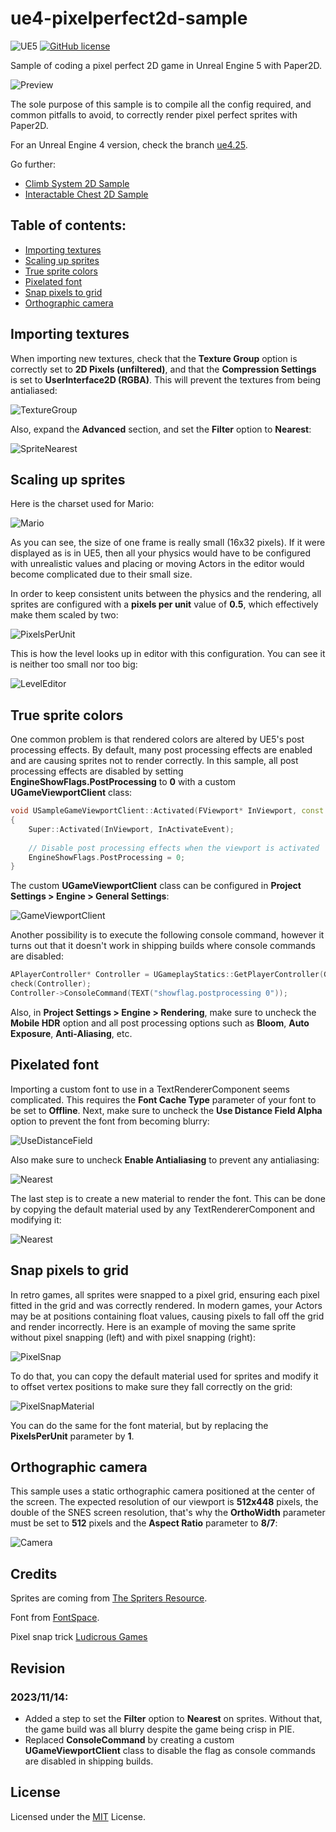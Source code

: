 # ue4-pixelperfect2d-sample

![UE5](https://img.shields.io/badge/UE5-5.2+-blue)
[![GitHub license](https://img.shields.io/badge/license-MIT-blue.svg)](https://raw.githubusercontent.com/Nauja/ue4-pixelperfect2d-sample/master/LICENSE)

Sample of coding a pixel perfect 2D game in Unreal Engine 5 with Paper2D.

![Preview](https://github.com/Nauja/ue4-pixelperfect2d-sample/raw/media4.25/preview.gif)

The sole purpose of this sample is to compile all the config required, and common
pitfalls to avoid, to correctly render pixel perfect sprites with Paper2D.

For an Unreal Engine 4 version, check the branch [ue4.25](https://github.com/Nauja/ue4-pixelperfect2d-sample/tree/ue4.25).

Go further:

  * [Climb System 2D Sample](https://github.com/Nauja/ue4-climb2d-sample)
  * [Interactable Chest 2D Sample](https://github.com/Nauja/ue4-chest2d-sample)

## Table of contents:

- [Importing textures](#importing-textures)
- [Scaling up sprites](#scaling-up-sprites)
- [True sprite colors](#true-sprite-colors)
- [Pixelated font](#pixelated-font)
- [Snap pixels to grid](#snap-pixels-to-grid)
- [Orthographic camera](#orthographic-camera)

## Importing textures

When importing new textures, check that the **Texture Group** option is correctly set to
**2D Pixels (unfiltered)**, and that the **Compression Settings** is set to **UserInterface2D (RGBA)**. This will prevent the textures from being antialiased:

![TextureGroup](https://github.com/Nauja/ue4-pixelperfect2d-sample/raw/media5.2/editor-texturegroup.png)

Also, expand the **Advanced** section, and set the **Filter** option to **Nearest**:

![SpriteNearest](https://github.com/Nauja/ue4-pixelperfect2d-sample/raw/media5.2/editor-sprite-nearest.png)

## Scaling up sprites

Here is the charset used for Mario:

![Mario](https://github.com/Nauja/ue4-pixelperfect2d-sample/raw/master/Content/Textures/T_Mario.png)

As you can see, the size of one frame is really small (16x32 pixels). If it were displayed as is
in UE5, then all your physics would have to be configured with unrealistic values and placing or moving
Actors in the editor would become complicated due to their small size.

In order to keep consistent units between the physics and the rendering, all sprites are configured with a **pixels per unit** value of **0.5**, which effectively make them scaled by two:

![PixelsPerUnit](https://github.com/Nauja/ue4-pixelperfect2d-sample/raw/media5.2/editor-pixelsperunit.png)

This is how the level looks up in editor with this configuration. You can see it is neither too small nor too big:

![LevelEditor](https://github.com/Nauja/ue4-pixelperfect2d-sample/raw/media5.2/editor-preview.png)

## True sprite colors

One common problem is that rendered colors are altered by UE5's post processing effects.
By default, many post processing effects are enabled and are causing sprites
not to render correctly. In this sample, all post processing effects are disabled
by setting **EngineShowFlags.PostProcessing** to **0** with a custom **UGameViewportClient**
class:

```cpp
void USampleGameViewportClient::Activated(FViewport* InViewport, const FWindowActivateEvent& InActivateEvent)
{
    Super::Activated(InViewport, InActivateEvent);
    
    // Disable post processing effects when the viewport is activated
    EngineShowFlags.PostProcessing = 0;
}
```

The custom **UGameViewportClient** class can be configured in **Project Settings > Engine > General Settings**:

![GameViewportClient](https://github.com/Nauja/ue4-pixelperfect2d-sample/raw/media5.2/editor-gameviewportclient.png)

Another possibility is to execute the following console command, however it turns out that it doesn't
work in shipping builds where console commands are disabled:

```cpp
APlayerController* Controller = UGameplayStatics::GetPlayerController(GetWorld(), 0);
check(Controller);
Controller->ConsoleCommand(TEXT("showflag.postprocessing 0"));
```

Also, in **Project Settings > Engine > Rendering**, make sure to uncheck the **Mobile HDR** option and all post processing options such as **Bloom**, **Auto Exposure**, **Anti-Aliasing**, etc.

## Pixelated font

Importing a custom font to use in a TextRendererComponent seems complicated. This requires
the **Font Cache Type** parameter of your font to be set to **Offline**. Next, make
sure to uncheck the **Use Distance Field Alpha** option to prevent the font from becoming blurry:

![UseDistanceField](https://github.com/Nauja/ue4-pixelperfect2d-sample/raw/media5.2/editor-usedistancefield.png)

Also make sure to uncheck **Enable Antialiasing** to prevent any antialiasing:

![Nearest](https://github.com/Nauja/ue4-pixelperfect2d-sample/raw/media5.2/editor-nearest.png)

The last step is to create a new material to render the font. This can be done by copying the default material
used by any TextRendererComponent and modifying it:

![Nearest](https://github.com/Nauja/ue4-pixelperfect2d-sample/raw/media5.2/editor-fontmaterial.png)

## Snap pixels to grid

In retro games, all sprites were snapped to a pixel grid, ensuring each pixel fitted in the grid and was correctly rendered.
In modern games, your Actors may be at positions containing float values, causing pixels to fall off the grid and render
incorrectly. Here is an example of moving the same sprite without pixel snapping (left) and with pixel snapping (right):

![PixelSnap](https://github.com/Nauja/ue4-pixelperfect2d-sample/raw/media4.25/editor-pixelsnap.gif)

To do that, you can copy the default material used for sprites and modify it to offset vertex positions to make
sure they fall correctly on the grid:

![PixelSnapMaterial](https://github.com/Nauja/ue4-pixelperfect2d-sample/raw/media5.2/editor-pixelsnapmaterial.png)

You can do the same for the font material, but by replacing the **PixelsPerUnit** parameter by **1**.

## Orthographic camera

This sample uses a static orthographic camera positioned at the center of the screen. The expected resolution of our viewport is
**512x448** pixels, the double of the SNES screen resolution, that's why the **OrthoWidth** parameter must be set to **512** pixels and
the **Aspect Ratio** parameter to **8/7**:

![Camera](https://github.com/Nauja/ue4-pixelperfect2d-sample/raw/media5.2/editor-camera.png)

## Credits

Sprites are coming from [The Spriters Resource](https://www.spriters-resource.com/).

Font from [FontSpace](https://www.fontspace.com/atlantis-international-font-f31357).

Pixel snap trick [Ludicrous Games](https://weareludicrous.com/blog/2018/3-tricks-to-improve-pixel-art-rendering-in-ue4/)

## Revision

### 2023/11/14:

* Added a step to set the **Filter** option to **Nearest** on sprites. Without that, the game build was all blurry despite
  the game being crisp in PIE.
* Replaced **ConsoleCommand** by creating a custom **UGameViewportClient** class to disable the flag as console commands
  are disabled in shipping builds.

## License

Licensed under the [MIT](LICENSE) License.
